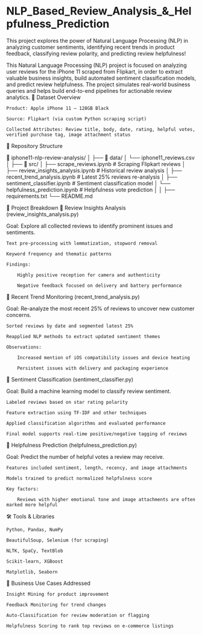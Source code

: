 # NLP_Based_Review_Analysis_&_Helpfulness_Prediction
This project explores the power of Natural Language Processing (NLP) in analyzing customer sentiments, identifying recent trends in product feedback, classifying review polarity, and predicting review helpfulness!

This Natural Language Processing (NLP) project is focused on analyzing user reviews for the iPhone 11 scraped from Flipkart, in order to extract valuable business insights, build automated sentiment classification models, and predict review helpfulness. The project simulates real-world business queries and helps build end-to-end pipelines for actionable review analytics.
🧾 Dataset Overview

    Product: Apple iPhone 11 – 128GB Black

    Source: Flipkart (via custom Python scraping script)

    Collected Attributes: Review title, body, date, rating, helpful votes, verified purchase tag, image attachment status

📁 Repository Structure

📁 iphone11-nlp-review-analysis/
│
├── 📁 data/
│   └── iphone11_reviews.csv
│
├── 📁 src/
│   ├── scrape_reviews.ipynb                      # Scraping Flipkart reviews
│   ├── review_insights_analysis.ipynb             # Historical review analysis
│   ├── recent_trend_analysis.ipynb                # Latest 25% reviews re-analysis
│   ├── sentiment_classifier.ipynb                 # Sentiment classification model
│   └── helpfulness_prediction.ipynb               # Helpfulness vote prediction
│
│
├── requirements.txt
└── README.md

💼 Project Breakdown
📌 Review Insights Analysis (review_insights_analysis.py)

Goal: Explore all collected reviews to identify prominent issues and sentiments.

    Text pre-processing with lemmatization, stopword removal

    Keyword frequency and thematic patterns

    Findings:

        Highly positive reception for camera and authenticity

        Negative feedback focused on delivery and battery performance

📌 Recent Trend Monitoring (recent_trend_analysis.py)

Goal: Re-analyze the most recent 25% of reviews to uncover new customer concerns.

    Sorted reviews by date and segmented latest 25%

    Reapplied NLP methods to extract updated sentiment themes

    Observations:

        Increased mention of iOS compatibility issues and device heating

        Persistent issues with delivery and packaging experience

📌 Sentiment Classification (sentiment_classifier.py)

Goal: Build a machine learning model to classify review sentiment.

    Labeled reviews based on star rating polarity

    Feature extraction using TF-IDF and other techniques

    Applied classification algorithms and evaluated performance

    Final model supports real-time positive/negative tagging of reviews

📌 Helpfulness Prediction (helpfulness_prediction.py)

Goal: Predict the number of helpful votes a review may receive.

    Features included sentiment, length, recency, and image attachments

    Models trained to predict normalized helpfulness score

    Key factors:

        Reviews with higher emotional tone and image attachments are often marked more helpful

🛠️ Tools & Libraries

    Python, Pandas, NumPy

    BeautifulSoup, Selenium (for scraping)

    NLTK, SpaCy, TextBlob

    Scikit-learn, XGBoost

    Matplotlib, Seaborn

📌 Business Use Cases Addressed

    Insight Mining for product improvement

    Feedback Monitoring for trend changes

    Auto-Classification for review moderation or flagging

    Helpfulness Scoring to rank top reviews on e-commerce listings

